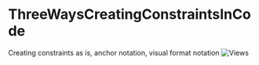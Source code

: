 # ThreeWaysCreatingConstraintsInCode
Creating constraints as is, anchor notation, visual format notation
![Views](/relative/path/to/views.png?raw=true "Views")
